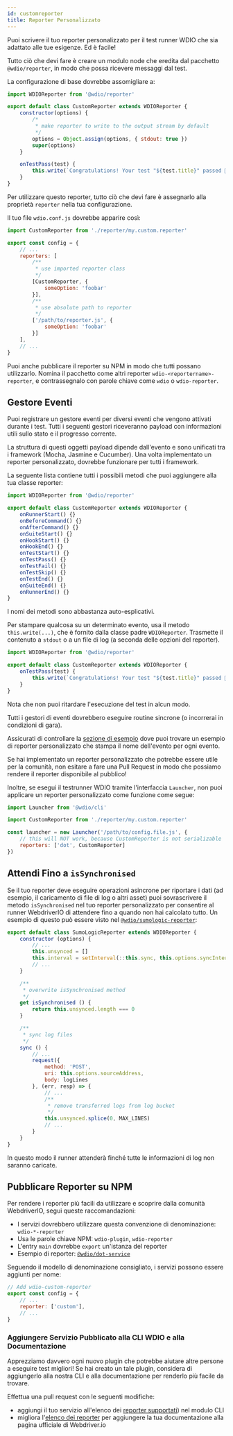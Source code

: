 ```yaml
---
id: customreporter
title: Reporter Personalizzato
---
```


Puoi scrivere il tuo reporter personalizzato per il test runner WDIO che sia adattato alle tue esigenze. Ed è facile!

Tutto ciò che devi fare è creare un modulo node che eredita dal pacchetto `@wdio/reporter`, in modo che possa ricevere messaggi dal test.

La configurazione di base dovrebbe assomigliare a:

```js
import WDIOReporter from '@wdio/reporter'

export default class CustomReporter extends WDIOReporter {
    constructor(options) {
        /*
         * make reporter to write to the output stream by default
         */
        options = Object.assign(options, { stdout: true })
        super(options)
    }

    onTestPass(test) {
        this.write(`Congratulations! Your test "${test.title}" passed 👏`)
    }
}
```

Per utilizzare questo reporter, tutto ciò che devi fare è assegnarlo alla proprietà `reporter` nella tua configurazione.


Il tuo file `wdio.conf.js` dovrebbe apparire così:

```js
import CustomReporter from './reporter/my.custom.reporter'

export const config = {
    // ...
    reporters: [
        /**
         * use imported reporter class
         */
        [CustomReporter, {
            someOption: 'foobar'
        }],
        /**
         * use absolute path to reporter
         */
        ['/path/to/reporter.js', {
            someOption: 'foobar'
        }]
    ],
    // ...
}
```

Puoi anche pubblicare il reporter su NPM in modo che tutti possano utilizzarlo. Nomina il pacchetto come altri reporter `wdio-<reportername>-reporter`, e contrassegnalo con parole chiave come `wdio` o `wdio-reporter`.

## Gestore Eventi

Puoi registrare un gestore eventi per diversi eventi che vengono attivati durante i test. Tutti i seguenti gestori riceveranno payload con informazioni utili sullo stato e il progresso corrente.

La struttura di questi oggetti payload dipende dall'evento e sono unificati tra i framework (Mocha, Jasmine e Cucumber). Una volta implementato un reporter personalizzato, dovrebbe funzionare per tutti i framework.

La seguente lista contiene tutti i possibili metodi che puoi aggiungere alla tua classe reporter:

```js
import WDIOReporter from '@wdio/reporter'

export default class CustomReporter extends WDIOReporter {
    onRunnerStart() {}
    onBeforeCommand() {}
    onAfterCommand() {}
    onSuiteStart() {}
    onHookStart() {}
    onHookEnd() {}
    onTestStart() {}
    onTestPass() {}
    onTestFail() {}
    onTestSkip() {}
    onTestEnd() {}
    onSuiteEnd() {}
    onRunnerEnd() {}
}
```

I nomi dei metodi sono abbastanza auto-esplicativi.

Per stampare qualcosa su un determinato evento, usa il metodo `this.write(...)`, che è fornito dalla classe padre `WDIOReporter`. Trasmette il contenuto a `stdout` o a un file di log (a seconda delle opzioni del reporter).

```js
import WDIOReporter from '@wdio/reporter'

export default class CustomReporter extends WDIOReporter {
    onTestPass(test) {
        this.write(`Congratulations! Your test "${test.title}" passed 👏`)
    }
}
```

Nota che non puoi ritardare l'esecuzione del test in alcun modo.

Tutti i gestori di eventi dovrebbero eseguire routine sincrone (o incorrerai in condizioni di gara).

Assicurati di controllare la [sezione di esempio](https://github.com/webdriverio/webdriverio/tree/main/examples/wdio) dove puoi trovare un esempio di reporter personalizzato che stampa il nome dell'evento per ogni evento.

Se hai implementato un reporter personalizzato che potrebbe essere utile per la comunità, non esitare a fare una Pull Request in modo che possiamo rendere il reporter disponibile al pubblico!

Inoltre, se esegui il testrunner WDIO tramite l'interfaccia `Launcher`, non puoi applicare un reporter personalizzato come funzione come segue:

```js
import Launcher from '@wdio/cli'

import CustomReporter from './reporter/my.custom.reporter'

const launcher = new Launcher('/path/to/config.file.js', {
    // this will NOT work, because CustomReporter is not serializable
    reporters: ['dot', CustomReporter]
})
```

## Attendi Fino a `isSynchronised`

Se il tuo reporter deve eseguire operazioni asincrone per riportare i dati (ad esempio, il caricamento di file di log o altri asset) puoi sovrascrivere il metodo `isSynchronised` nel tuo reporter personalizzato per consentire al runner WebdriverIO di attendere fino a quando non hai calcolato tutto. Un esempio di questo può essere visto nel [`@wdio/sumologic-reporter`](https://github.com/webdriverio/webdriverio/blob/main/packages/wdio-sumologic-reporter/src/index.ts):

```js
export default class SumoLogicReporter extends WDIOReporter {
    constructor (options) {
        // ...
        this.unsynced = []
        this.interval = setInterval(::this.sync, this.options.syncInterval)
        // ...
    }

    /**
     * overwrite isSynchronised method
     */
    get isSynchronised () {
        return this.unsynced.length === 0
    }

    /**
     * sync log files
     */
    sync () {
        // ...
        request({
            method: 'POST',
            uri: this.options.sourceAddress,
            body: logLines
        }, (err, resp) => {
            // ...
            /**
             * remove transferred logs from log bucket
             */
            this.unsynced.splice(0, MAX_LINES)
            // ...
        }
    }
}
```

In questo modo il runner attenderà finché tutte le informazioni di log non saranno caricate.

## Pubblicare Reporter su NPM

Per rendere i reporter più facili da utilizzare e scoprire dalla comunità WebdriverIO, segui queste raccomandazioni:

* I servizi dovrebbero utilizzare questa convenzione di denominazione: `wdio-*-reporter`
* Usa le parole chiave NPM: `wdio-plugin`, `wdio-reporter`
* L'entry `main` dovrebbe `export` un'istanza del reporter
* Esempio di reporter: [`@wdio/dot-service`](https://github.com/webdriverio/webdriverio/tree/main/packages/wdio-dot-reporter)

Seguendo il modello di denominazione consigliato, i servizi possono essere aggiunti per nome:

```js
// Add wdio-custom-reporter
export const config = {
    // ...
    reporter: ['custom'],
    // ...
}
```

### Aggiungere Servizio Pubblicato alla CLI WDIO e alla Documentazione

Apprezziamo davvero ogni nuovo plugin che potrebbe aiutare altre persone a eseguire test migliori! Se hai creato un tale plugin, considera di aggiungerlo alla nostra CLI e alla documentazione per renderlo più facile da trovare.

Effettua una pull request con le seguenti modifiche:

- aggiungi il tuo servizio all'elenco dei [reporter supportati](https://github.com/webdriverio/webdriverio/blob/main/packages/wdio-cli/src/constants.ts#L74-L91)) nel modulo CLI
- migliora l'[elenco dei reporter](https://github.com/webdriverio/webdriverio/blob/main/scripts/docs-generation/3rd-party/reporters.json) per aggiungere la tua documentazione alla pagina ufficiale di Webdriver.io